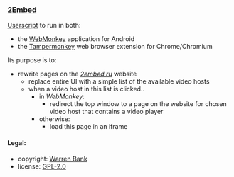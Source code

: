 ### [2Embed](https://github.com/warren-bank/crx-2Embed/tree/webmonkey-userscript/es5)

[Userscript](https://github.com/warren-bank/crx-2Embed/raw/webmonkey-userscript/es5/webmonkey-userscript/2Embed.user.js) to run in both:
* the [WebMonkey](https://github.com/warren-bank/Android-WebMonkey) application for Android
* the [Tampermonkey](https://chrome.google.com/webstore/detail/tampermonkey/dhdgffkkebhmkfjojejmpbldmpobfkfo) web browser extension for Chrome/Chromium

Its purpose is to:
* rewrite pages on the [_2embed.ru_](https://www.2embed.ru/) website
  - replace entire UI with a simple list of the available video hosts
  - when a video host in this list is clicked..
    * in _WebMonkey_:
      - redirect the top window to a page on the website for chosen video host that contains a video player
    * otherwise:
      - load this page in an iframe

#### Legal:

* copyright: [Warren Bank](https://github.com/warren-bank)
* license: [GPL-2.0](https://www.gnu.org/licenses/old-licenses/gpl-2.0.txt)

